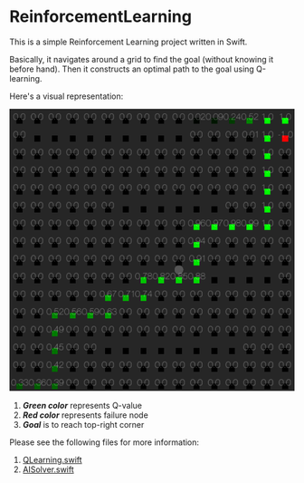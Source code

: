 # ReinforcementLearning

This is a simple Reinforcement Learning project written in Swift.

Basically, it navigates around a grid to find the goal (without knowing it before hand). Then it constructs an optimal path to the goal using Q-learning.

Here's a visual representation:

![Visual representation](https://github.com/AdnanZahid/ReinforcementLearning/blob/master/Example.png)

1. **_Green color_** represents Q-value
2. **_Red color_** represents failure node
3. **_Goal_** is to reach top-right corner

Please see the following files for more information:

1. [QLearning.swift](https://github.com/AdnanZahid/ReinforcementLearning/blob/master/ReinforcementLearning/QLearning.swift)
2. [AISolver.swift](https://github.com/AdnanZahid/ReinforcementLearning/blob/master/ReinforcementLearning/AISolver.swift)
